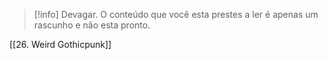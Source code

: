 >[!info] Devagar.
>O conteúdo que você esta prestes a ler é apenas um rascunho e não esta pronto.

[[26. Weird Gothicpunk]]
